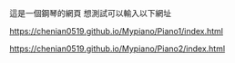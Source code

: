 這是一個鋼琴的網頁
想測試可以輸入以下網址

https://chenian0519.github.io/Mypiano/Piano1/index.html

https://chenian0519.github.io/Mypiano/Piano2/index.html
